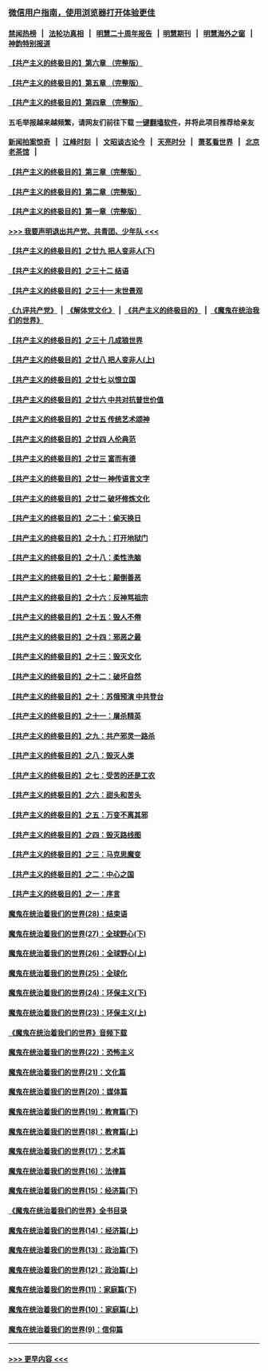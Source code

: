 ### [微信用户指南，使用浏览器打开体验更佳](https://github.com/gfw-breaker/banned-news1/blob/master/indexes/wechat-guide.md?t=0)
#### [禁闻热榜](热点新闻.md?t=0)  &nbsp;&nbsp;|&nbsp;&nbsp; [法轮功真相](https://github.com/gfw-breaker/truth/blob/master/README.md?t=0) &nbsp;&nbsp;|&nbsp;&nbsp; [明慧二十周年报告](https://github.com/gfw-breaker/mh-reports/blob/master/README.md?t=0) &nbsp;&nbsp;|&nbsp;&nbsp;[明慧期刊](https://github.com/gfw-breaker/mh-qikan) &nbsp;&nbsp;|&nbsp;&nbsp; [明慧海外之窗](https://github.com/gfw-breaker/mh-news/blob/master/README.md?t=0) &nbsp;&nbsp;|&nbsp;&nbsp; [神韵特别报道](https://github.com/gfw-breaker/mh-news/blob/master/shenyun.md?t=0)
#### [【共产主义的终极目的】第六章 （完整版）](../pages/nsc422/n11428913.md?t=02032111) 
#### [【共产主义的终极目的】第五章 （完整版）](../pages/nsc422/n11428912.md?t=02032111) 
#### [【共产主义的终极目的】第四章 （完整版）](../pages/nsc422/n11428907.md?t=02032111) 
#### 五毛举报越来越频繁，请网友们前往下载 [一键翻墙软件](https://github.com/gfw-breaker/ssr-accounts)，并将此项目推荐给亲友
#### [新闻拍案惊奇](https://github.com/gfw-breaker/banned-news1/blob/master/pages/link4.md) &nbsp;&nbsp;|&nbsp;&nbsp; [江峰时刻](https://github.com/gfw-breaker/banned-news1/blob/master/pages/link4.md) &nbsp;&nbsp;|&nbsp;&nbsp; [文昭谈古论今](https://github.com/gfw-breaker/banned-news1/blob/master/pages/link4.md) &nbsp;&nbsp;|&nbsp;&nbsp; [天亮时分](https://github.com/gfw-breaker/banned-news1/blob/master/pages/link4.md) &nbsp;&nbsp;|&nbsp;&nbsp; [萧茗看世界](https://github.com/gfw-breaker/banned-news1/blob/master/pages/link4.md) &nbsp;&nbsp;|&nbsp;&nbsp; [北京老茶馆](https://github.com/gfw-breaker/banned-news1/blob/master/pages/link4.md) &nbsp;&nbsp;|&nbsp;&nbsp; 
#### [【共产主义的终极目的】第三章（完整版）](../pages/nsc422/n11428848.md?t=02032111) 
#### [【共产主义的终极目的】第二章（完整版）](../pages/nsc422/n11428831.md?t=02032111) 
#### [【共产主义的终极目的】第一章（完整版）](../pages/nsc422/n11417651.md?t=02032111) 
#### [>>> 我要声明退出共产党、共青团、少年队 <<<](https://github.com/begood0513/goodnews/blob/master/quit/letter.md) 
#### [【共产主义的终极目的】之廿九 把人变非人(下)](../pages/nsc422/n11344140.md?t=02032111) 
#### [【共产主义的终极目的】之三十二 结语](../pages/nsc422/n11360535.md?t=02032111) 
#### [【共产主义的终极目的】之三十一 末世景观](../pages/nsc422/n11351129.md?t=02032111) 
#### [《九评共产党》](https://github.com/begood0513/9ping.md/blob/master/README.md) &nbsp;|&nbsp; [《解体党文化》](../../../../jtdwh.md/blob/master/README.md)  &nbsp;|&nbsp; [《共产主义的终极目的》](../../../../gczydzjmd.md/blob/master/README.md) &nbsp;|&nbsp; [《魔鬼在统治我们的世界》](../../../../mgztzwmdsj.md/blob/master/README.md) 
#### [【共产主义的终极目的】之三十 几成狼世界](../pages/nsc422/n11348280.md?t=02032111) 
#### [【共产主义的终极目的】之廿八 把人变非人(上)](../pages/nsc422/n11340492.md?t=02032111) 
#### [【共产主义的终极目的】之廿七 以恨立国](../pages/nsc422/n11336944.md?t=02032111) 
#### [【共产主义的终极目的】之廿六 中共对抗普世价值](../pages/nsc422/n11324785.md?t=02032111) 
#### [【共产主义的终极目的】之廿五 传统艺术颂神](../pages/nsc422/n11296396.md?t=02032111) 
#### [【共产主义的终极目的】之廿四 人伦典范](../pages/nsc422/n11296397.md?t=02032111) 
#### [【共产主义的终极目的】之廿三 富而有德](../pages/nsc422/n11283598.md?t=02032111) 
#### [【共产主义的终极目的】之廿一 神传语言文字](../pages/nsc422/n11263265.md?t=02032111) 
#### [【共产主义的终极目的】之廿二 破坏修炼文化](../pages/nsc422/n11245728.md?t=02032111) 
#### [【共产主义的终极目的】之二十：偷天换日](../pages/nsc422/n11238846.md?t=02032111) 
#### [【共产主义的终极目的】之十九：打开地狱门](../pages/nsc422/n11206376.md?t=02032111) 
#### [【共产主义的终极目的】之十八：柔性洗脑](../pages/nsc422/n11199994.md?t=02032111) 
#### [【共产主义的终极目的】之十七：颠倒善恶](../pages/nsc422/n11179782.md?t=02032111) 
#### [【共产主义的终极目的】之十六：反神骂祖宗](../pages/nsc422/n11166798.md?t=02032111) 
#### [【共产主义的终极目的】之十五：毁人不倦](../pages/nsc422/n11166792.md?t=02032111) 
#### [【共产主义的终极目的】之十四：邪恶之最](../pages/nsc422/n11150249.md?t=02032111) 
#### [【共产主义的终极目的】之十三：毁灭文化](../pages/nsc422/n11135227.md?t=02032111) 
#### [【共产主义的终极目的】之十二：破坏自然](../pages/nsc422/n11135214.md?t=02032111) 
#### [【共产主义的终极目的】之十：苏俄预演 中共登台](../pages/nsc422/n11118424.md?t=02032111) 
#### [【共产主义的终极目的】之十一：屠杀精英](../pages/nsc422/n11118442.md?t=02032111) 
#### [【共产主义的终极目的】之九：共产邪灵一路杀](../pages/nsc422/n11114139.md?t=02032111) 
#### [【共产主义的终极目的】之八：毁灭人类](../pages/nsc422/n11108503.md?t=02032111) 
#### [【共产主义的终极目的】之七：受苦的还是工农](../pages/nsc422/n11101809.md?t=02032111) 
#### [【共产主义的终极目的】之六：甜头和苦头](../pages/nsc422/n11096971.md?t=02032111) 
#### [【共产主义的终极目的】之五：万变不离其邪](../pages/nsc422/n11091285.md?t=02032111) 
#### [【共产主义的终极目的】之四：毁灭路线图](../pages/nsc422/n11086284.md?t=02032111) 
#### [【共产主义的终极目的】之三：马克思魔变](../pages/nsc422/n11061941.md?t=02032111) 
#### [【共产主义的终极目的】之二：中心之国](../pages/nsc422/n11047728.md?t=02032111) 
#### [【共产主义的终极目的】之一：序言](../pages/nsc422/n11086077.md?t=02032111) 
#### [魔鬼在统治着我们的世界(28)：结束语](../pages/nsc422/n10936246.md?t=02032111) 
#### [魔鬼在统治着我们的世界(27)：全球野心(下)](../pages/nsc422/n10928319.md?t=02032111) 
#### [魔鬼在统治着我们的世界(26)：全球野心(上)](../pages/nsc422/n10900318.md?t=02032111) 
#### [魔鬼在统治着我们的世界(25)：全球化](../pages/nsc422/n10788205.md?t=02032111) 
#### [魔鬼在统治着我们的世界(24)：环保主义(下)](../pages/nsc422/n10695307.md?t=02032111) 
#### [魔鬼在统治着我们的世界(23)：环保主义(上)](../pages/nsc422/n10688613.md?t=02032111) 
#### [《魔鬼在统治着我们的世界》音频下载](../pages/nsc422/n10635553.md?t=02032111) 
#### [魔鬼在统治着我们的世界(22)：恐怖主义](../pages/nsc422/n10614727.md?t=02032111) 
#### [魔鬼在统治着我们的世界(21)：文化篇](../pages/nsc422/n10597706.md?t=02032111) 
#### [魔鬼在统治着我们的世界(20)：媒体篇](../pages/nsc422/n10586579.md?t=02032111) 
#### [魔鬼在统治着我们的世界(19)：教育篇(下)](../pages/nsc422/n10564808.md?t=02032111) 
#### [魔鬼在统治着我们的世界(18)：教育篇(上)](../pages/nsc422/n10526970.md?t=02032111) 
#### [魔鬼在统治着我们的世界(17)：艺术篇](../pages/nsc422/n10499093.md?t=02032111) 
#### [魔鬼在统治着我们的世界(16)：法律篇](../pages/nsc422/n10485969.md?t=02032111) 
#### [魔鬼在统治着我们的世界(15)：经济篇(下)](../pages/nsc422/n10469975.md?t=02032111) 
#### [《魔鬼在统治着我们的世界》全书目录](../pages/nsc422/n10464261.md?t=02032111) 
#### [魔鬼在统治着我们的世界(14)：经济篇(上)](../pages/nsc422/n10457370.md?t=02032111) 
#### [魔鬼在统治着我们的世界(13)：政治篇(下)](../pages/nsc422/n10448270.md?t=02032111) 
#### [魔鬼在统治着我们的世界(12)：政治篇(上)](../pages/nsc422/n10444576.md?t=02032111) 
#### [魔鬼在统治着我们的世界(11)：家庭篇(下)](../pages/nsc422/n10440961.md?t=02032111) 
#### [魔鬼在统治着我们的世界(10)：家庭篇(上)](../pages/nsc422/n10435448.md?t=02032111) 
#### [魔鬼在统治着我们的世界(9)：信仰篇](../pages/nsc422/n10432159.md?t=02032111) 

----
#### [ >>> 更早内容 <<< ](../indexes/nsc422-earlier.md)
